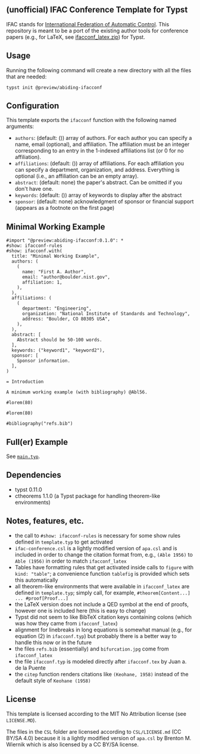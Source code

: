 ## (unofficial) IFAC Conference Template for Typst

IFAC stands for [International Federation of Automatic Control](https://ifac-control.org/).
This repository is meant to be a port of the existing author tools for conference papers (e.g., for LaTeX, see [ifacconf_latex.zip](https://www.ifac-control.org/conferences/author-guide/copy_of_ifacconf_latex.zip/view)) for Typst.

## Usage

Running the following command will create a new directory with all the files that are needed:

```
typst init @preview/abiding-ifacconf
```

## Configuration

This template exports the `ifacconf` function with the following named arguments:

- `authors`: (default: ()) array of authors. For each author you can specify a name, email (optional), and affiliation. The affiliation must be an integer corresponding to an entry in the 1-indexed affiliations list (or 0 for no affiliation).
- `affiliations`: (default: ()) array of affiliations. For each affiliation you can specify a department, organization, and address. Everything is optional (i.e., an affiliation can be an empty array).
- `abstract`: (default: none) the paper's abstract. Can be omitted if you don't have one.
- `keywords`: (default: ()) array of keywords to display after the abstract
- `sponsor`: (default: none) acknowledgment of sponsor or financial support (appears as a footnote on the first page)

## Minimal Working Example

```typst
#import "@preview:abiding-ifacconf:0.1.0": *
#show: ifacconf-rules
#show: ifacconf.with(
  title: "Minimal Working Example",
  authors: (
    (
      name: "First A. Author",
      email: "author@boulder.nist.gov",
      affiliation: 1,
    ),
  ),
  affiliations: (
    (
      department: "Engineering",
      organization: "National Institute of Standards and Technology",
      address: "Boulder, CO 80305 USA",
    ),
  ),
  abstract: [
    Abstract should be 50-100 words.
  ],
  keywords: ("keyword1", "keyword2"),
  sponsor: [
    Sponsor information.
  ],
)

= Introduction

A minimum working example (with bibliography) @Abl56.

#lorem(80)

#lorem(80)

#bibliography("refs.bib")
```

## Full(er) Example

See [`main.typ`](https://github.com/avonmoll/ifacconf-typst/blob/main/template/main.typ).

## Dependencies

- typst 0.11.0
- ctheorems 1.1.0 (a Typst package for handling theorem-like environments)

## Notes, features, etc.

- the call to `#show: ifacconf-rules` is necessary for some show rules defined in `template.typ` to get activated
- `ifac-conference.csl` is a lightly modified version of `apa.csl` and is included in order to change the citation format from, e.g., `(Able 1956)` to `Able (1956)` in order to match `ifacconf_latex`
- Tables have formatting rules that get activated inside calls to `figure` with `kind: "table"`; a convenience function `tablefig` is provided which sets this automatically
- all theorem-like environments that were available in `ifacconf_latex` are defined in `template.typ`; simply call, for example, `#theorem[Content...] ... #proof[Proof...]`
- the LaTeX version does not include a QED symbol at the end of proofs, however one is included here (this is easy to change)
- Typst did not seem to like BibTeX citation keys containing colons (which was how they came from `ifacconf_latex`)
- alignment for linebreaks in long equations is somewhat manual (e.g., for equation (2) in `ifacconf.typ`) but probably there is a better way to handle this now or in the future
- the files `refs.bib` (essentially) and `bifurcation.jpg` come from `ifacconf_latex`
- the file `ifacconf.typ` is modeled directly after `ifacconf.tex` by Juan a. de la Puente
- the `citep` function renders citations like `(Keohane, 1958)` instead of the default style of `Keohane (1958)`

## License

This template is licensed according to the MIT No Attribution license (see `LICENSE.MD`).

The files in the `CSL` folder are licensed according to `CSL/LICENSE.md` (CC BY/SA 4.0) because it is a lightly modified version of `apa.csl` by Brenton M. Wiernik which is also licensed by a CC BY/SA license.
